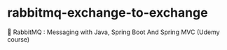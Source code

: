 # rabbitmq-exchange-to-exchange
🐰 RabbitMQ : Messaging with Java, Spring Boot And Spring MVC (Udemy course)
